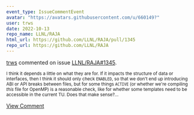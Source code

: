 ```yaml
---
event_type: IssueCommentEvent
avatar: "https://avatars.githubusercontent.com/u/660149?"
user: trws
date: 2022-10-13
repo_name: LLNL/RAJA
html_url: https://github.com/LLNL/RAJA/pull/1345
repo_url: https://github.com/LLNL/RAJA
---
```


<a href='https://github.com/trws' target='_blank'>trws</a> commented on issue <a href='https://github.com/LLNL/RAJA/pull/1345' target='_blank'>LLNL/RAJA#1345</a>.

<small>I think it depends a little on what they are for.  If it impacts the structure of data or interfaces, then I think it should only check `ENABLED`, so that we don't end up introducing ABI or API breaks between files, but for some things `ACTIVE` (or whether we're compiling *this* file for OpenMP) is a reasonable check, like for whether some templates need to be accessible in the current TU.  Does that make sense?...</small>

<a href='https://github.com/LLNL/RAJA/pull/1345' target='_blank'>View Comment</a>
